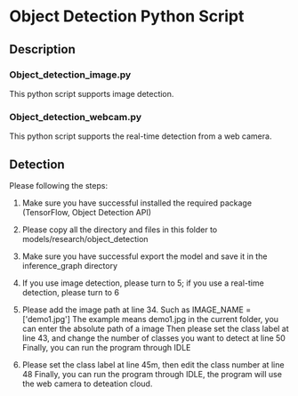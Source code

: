 # Object Detection Python Script

## Description 
### Object_detection_image.py
This python script supports image detection.

### Object_detection_webcam.py
This python script supports the real-time detection from a web camera.

## Detection
Please following the steps:

1. Make sure you have successful installed the required package (TensorFlow, Object Detection API)
2. Please copy all the directory and files in this folder to models/research/object_detection
3. Make sure you have successful export the model and save it in the inference_graph directory
4. If you use image detection, please turn to 5; if you use a real-time detection, please turn to 6

5. Please add the image path at line 34. Such as IMAGE_NAME = ['demo1.jpg'] 
   The example means demo1.jpg in the current folder, you can enter the absolute path of a image
   Then please set the class label at line 43, and change the number of classes you want to detect at line 50
   Finally, you can run the program through IDLE

6. Please set the class label at line 45m, then edit the class number at line 48
   Finally, you can run the program through IDLE, the program will use the web camera to deteation cloud.

